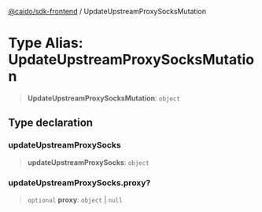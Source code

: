 [@caido/sdk-frontend](../index.md) / UpdateUpstreamProxySocksMutation

# Type Alias: UpdateUpstreamProxySocksMutation

> **UpdateUpstreamProxySocksMutation**: `object`

## Type declaration

### updateUpstreamProxySocks

> **updateUpstreamProxySocks**: `object`

### updateUpstreamProxySocks.proxy?

> `optional` **proxy**: `object` \| `null`
